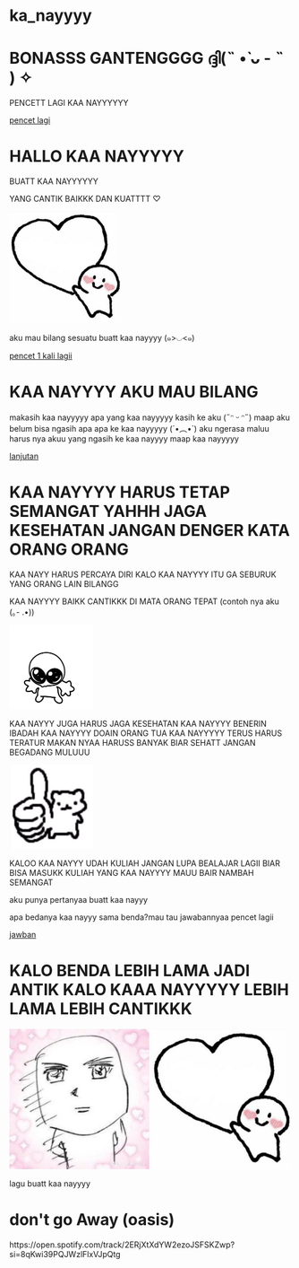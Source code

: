 # ka_nayyyy
<!DOCTYPE html>
<html>
<head>
	<meta charset="utf-8">
	<meta name="viewport" content="width=device-width, initial-scale=1">
	<title>BONASSS GANTENGG</title>
</head>
<body>
	<h1>BONASSS GANTENGGGG ദ്ദി(˵ •̀ ᴗ - ˵ ) ✧</h1>
	<p>PENCETT LAGI KAA NAYYYYYY</p>
	<a href="badak2.html">pencet lagi</a>
</body>
</html>
<!DOCTYPE html>
<html>
<head>
	<meta charset="utf-8">
	<meta name="viewport" content="width=device-width, initial-scale=1">
	<title>SPECIAL BANGETTT ASELII INI MAHHH</title>
</head>
<body>
	<h1>HALLO KAA NAYYYYY</h1>
	<p>BUATT KAA NAYYYYYY</p>
	<p>YANG CANTIK BAIKKK DAN KUATTTT ♡︎</p>
	<img src="love2.jpg"width="200px" width="200px">
	<p>aku mau bilang sesuatu buatt kaa nayyyy (๑>◡<๑)</p>
		<a href="alvin2.html">pencet 1 kali lagii</a>
</body>
</html>
<!DOCTYPE html>
<html>
<head>
	<meta charset="utf-8">
	<meta name="viewport" content="width=device-width, initial-scale=1">
	<title>MAKASIH UDAH DI BUKA</title>
</head>
<body>
	<h1>KAA NAYYYY AKU MAU BILANG</h1>
	<p>makasih kaa nayyyyy apa yang kaa nayyyyy kasih ke aku (˶ᵔ ᵕ ᵔ˶) maap aku belum bisa ngasih apa apa ke kaa nayyyyy (´•︵•`) aku ngerasa maluu harus nya akuu yang ngasih ke kaa nayyyy maap kaa nayyyyy</p>
		<a href="badak3.html">lanjutan</a>
</body>
</html>
<!DOCTYPE html>
<html>
<head>
	<meta charset="utf-8">
	<meta name="viewport" content="width=device-width, initial-scale=1">
	<title>slide lastt aseli</title>
</head>
<body>
	<h1>KAA NAYYYY HARUS TETAP SEMANGAT YAHHH JAGA KESEHATAN JANGAN DENGER KATA ORANG ORANG</h1>
	<p>KAA NAYY HARUS PERCAYA DIRI KALO KAA NAYYYY ITU GA SEBURUK YANG ORANG LAIN BILANGG</p>
	<p>KAA NAYYYY BAIKK CANTIKKK DI MATA ORANG TEPAT (contoh nya aku (｡- .•))</p>
	<img src="goober.jpg"width="150px" height="150px">
	<p>KAA NAYYY JUGA HARUS JAGA KESEHATAN KAA NAYYYY BENERIN IBADAH KAA NAYYYY DOAIN ORANG TUA KAA NAYYYYY TERUS HARUS TERATUR MAKAN NYAA HARUSS BANYAK BIAR SEHATT JANGAN BEGADANG MULUUU</p>
		<img src="love4.jpg"width="150px" height="150px">
	<p>KALOO KAA NAYYY UDAH KULIAH JANGAN LUPA BEALAJAR LAGII BIAR BISA MASUKK KULIAH YANG KAA NAYYYY MAUU BAIR NAMBAH SEMANGAT</p>
	<p>aku punya pertanyaa buatt kaa nayyy</p>
	<p>apa bedanya kaa nayyy sama benda?mau tau jawabannyaa pencet lagii</p>
	<a href="alvin3.html">jawban</a>
</body>
</html>
<!DOCTYPE html>
<html>
<head>
	<meta charset="utf-8">
	<meta name="viewport" content="width=device-width, initial-scale=1">
	<title>HAYOOOOO</title>
</head>
<body>
	<h1>KALO BENDA LEBIH LAMA JADI ANTIK KALO KAAA NAYYYYY LEBIH LAMA LEBIH CANTIKKK</h1>
	<img src="LOVE6.jpg"width="250px" height="250px">
	<img src="love2.jpg"width="250px" height="250px">
	<p>lagu buatt kaa nayyyy</p>
	<h1>don't go Away (oasis)</h1>
	<link rel="stylesheet" type="text/css" href="https://open.spotify.com/track/2ERjXtXdYW2ezoJSFSKZwp?si=8qKwi39PQJWzlFlxVJpQtg">
</body>
</html>https://open.spotify.com/track/2ERjXtXdYW2ezoJSFSKZwp?si=8qKwi39PQJWzlFlxVJpQtg
